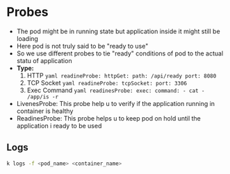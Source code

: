 # Probes

- The pod might be in running state but application inside it might still be loading
- Here pod is not truly said to be "ready to use"
- So we use different probes to tie "ready" conditions of pod to the actual statu of application
- **Type:**
    1. HTTP
      ```yaml
      readineProbe:
        httpGet:
          path: /api/ready
          port: 8080
      ```
    2. TCP Socket
      ```yaml
      readineProbe:
        tcpSocket:
          port: 3306
      ```
    3. Exec Command
      ```yaml
      readinesProbe:
        exec:
          command:
            - cat
            - /app/is -r
      ```
- LivenesProbe: This probe help u to verify if the application running in container is healthy
- ReadinesProbe: This probe helps u to keep pod on hold until the application i ready to be used

## Logs

```bash
k logs -f <pod_name> <container_name>
```